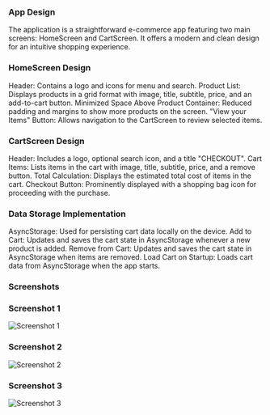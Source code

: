 ### App Design
The application is a straightforward e-commerce app featuring two main screens: HomeScreen and CartScreen. It offers a modern and clean design for an intuitive shopping experience.


### HomeScreen Design
Header: Contains a logo and icons for menu and search.
Product List: Displays products in a grid format with image, title, subtitle, price, and an add-to-cart button.
Minimized Space Above Product Container: Reduced padding and margins to show more products on the screen.
"View your Items" Button: Allows navigation to the CartScreen to review selected items.


### CartScreen Design
Header: Includes a logo, optional search icon, and a title "CHECKOUT".
Cart Items: Lists items in the cart with image, title, subtitle, price, and a remove button.
Total Calculation: Displays the estimated total cost of items in the cart.
Checkout Button: Prominently displayed with a shopping bag icon for proceeding with the purchase.


### Data Storage Implementation
AsyncStorage: Used for persisting cart data locally on the device.
Add to Cart: Updates and saves the cart state in AsyncStorage whenever a new product is added.
Remove from Cart: Updates and saves the cart state in AsyncStorage when items are removed.
Load Cart on Startup: Loads cart data from AsyncStorage when the app starts.

### Screenshots

### Screenshot 1
![Screenshot 1](my-app\Screenshots\ss1.jpg)

### Screenshot 2
![Screenshot 2](my-app\Screenshots\ss2.jpg)

### Screenshot 3
![Screenshot 3](my-app\Screenshots\ss3.jpg)






